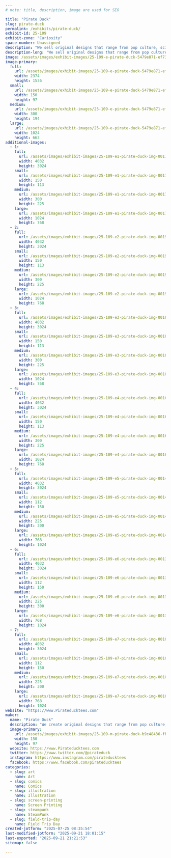 ```yaml
---
# note: title, description, image are used for SEO

title: "Pirate Duck"
slug: pirate-duck
permalink: /exhibits/pirate-duck/
exhibit-id: 25-109
exhibit-zone: "Curiosity"
space-number: Unassigned
description: "We sell original designs that range from pop culture, sci-fi, and theme attractions."
description-long: "We sell original designs that range from pop culture, sci-fi, and theme attractions. You can create your very own custom garment from a range of designs and garments available."
image: /assets/images/exhibit-images/25-109-e-pirate-duck-5479e871-ef73-4e1a-8180-03690dd72859-300x194.jpeg
image-primary: 
  full:
    url: /assets/images/exhibit-images/25-109-e-pirate-duck-5479e871-ef73-4e1a-8180-03690dd72859-full.jpeg
    width: 2374
    height: 1536
  small:
    url: /assets/images/exhibit-images/25-109-e-pirate-duck-5479e871-ef73-4e1a-8180-03690dd72859-150x97.jpeg
    width: 150
    height: 97
  medium:
    url: /assets/images/exhibit-images/25-109-e-pirate-duck-5479e871-ef73-4e1a-8180-03690dd72859-300x194.jpeg
    width: 300
    height: 194
  large:
    url: /assets/images/exhibit-images/25-109-e-pirate-duck-5479e871-ef73-4e1a-8180-03690dd72859-1024x663.jpeg
    width: 1024
    height: 663
additional-images: 
  - 1:
    full:
      url: /assets/images/exhibit-images/25-109-e1-pirate-duck-img-0017-full.jpeg
      width: 4032
      height: 3024
    small:
      url: /assets/images/exhibit-images/25-109-e1-pirate-duck-img-0017-150x113.jpeg
      width: 150
      height: 113
    medium:
      url: /assets/images/exhibit-images/25-109-e1-pirate-duck-img-0017-300x225.jpeg
      width: 300
      height: 225
    large:
      url: /assets/images/exhibit-images/25-109-e1-pirate-duck-img-0017-1024x768.jpeg
      width: 1024
      height: 768
  - 2:
    full:
      url: /assets/images/exhibit-images/25-109-e2-pirate-duck-img-0019-full.jpeg
      width: 4032
      height: 3024
    small:
      url: /assets/images/exhibit-images/25-109-e2-pirate-duck-img-0019-150x113.jpeg
      width: 150
      height: 113
    medium:
      url: /assets/images/exhibit-images/25-109-e2-pirate-duck-img-0019-300x225.jpeg
      width: 300
      height: 225
    large:
      url: /assets/images/exhibit-images/25-109-e2-pirate-duck-img-0019-1024x768.jpeg
      width: 1024
      height: 768
  - 3:
    full:
      url: /assets/images/exhibit-images/25-109-e3-pirate-duck-img-0018-full.jpeg
      width: 4032
      height: 3024
    small:
      url: /assets/images/exhibit-images/25-109-e3-pirate-duck-img-0018-150x113.jpeg
      width: 150
      height: 113
    medium:
      url: /assets/images/exhibit-images/25-109-e3-pirate-duck-img-0018-300x225.jpeg
      width: 300
      height: 225
    large:
      url: /assets/images/exhibit-images/25-109-e3-pirate-duck-img-0018-1024x768.jpeg
      width: 1024
      height: 768
  - 4:
    full:
      url: /assets/images/exhibit-images/25-109-e4-pirate-duck-img-0016-full.jpeg
      width: 4032
      height: 3024
    small:
      url: /assets/images/exhibit-images/25-109-e4-pirate-duck-img-0016-150x113.jpeg
      width: 150
      height: 113
    medium:
      url: /assets/images/exhibit-images/25-109-e4-pirate-duck-img-0016-300x225.jpeg
      width: 300
      height: 225
    large:
      url: /assets/images/exhibit-images/25-109-e4-pirate-duck-img-0016-1024x768.jpeg
      width: 1024
      height: 768
  - 5:
    full:
      url: /assets/images/exhibit-images/25-109-e5-pirate-duck-img-0014-full.jpeg
      width: 4032
      height: 3024
    small:
      url: /assets/images/exhibit-images/25-109-e5-pirate-duck-img-0014-112x150.jpeg
      width: 112
      height: 150
    medium:
      url: /assets/images/exhibit-images/25-109-e5-pirate-duck-img-0014-225x300.jpeg
      width: 225
      height: 300
    large:
      url: /assets/images/exhibit-images/25-109-e5-pirate-duck-img-0014-768x1024.jpeg
      width: 768
      height: 1024
  - 6:
    full:
      url: /assets/images/exhibit-images/25-109-e6-pirate-duck-img-0013-full.jpeg
      width: 4032
      height: 3024
    small:
      url: /assets/images/exhibit-images/25-109-e6-pirate-duck-img-0013-112x150.jpeg
      width: 112
      height: 150
    medium:
      url: /assets/images/exhibit-images/25-109-e6-pirate-duck-img-0013-225x300.jpeg
      width: 225
      height: 300
    large:
      url: /assets/images/exhibit-images/25-109-e6-pirate-duck-img-0013-768x1024.jpeg
      width: 768
      height: 1024
  - 7:
    full:
      url: /assets/images/exhibit-images/25-109-e7-pirate-duck-img-0010-full.jpeg
      width: 4032
      height: 3024
    small:
      url: /assets/images/exhibit-images/25-109-e7-pirate-duck-img-0010-112x150.jpeg
      width: 112
      height: 150
    medium:
      url: /assets/images/exhibit-images/25-109-e7-pirate-duck-img-0010-225x300.jpeg
      width: 225
      height: 300
    large:
      url: /assets/images/exhibit-images/25-109-e7-pirate-duck-img-0010-768x1024.jpeg
      width: 768
      height: 1024
website: "https://www.Pirateducktees.com"
maker: 
  name: "Pirate Duck"
  description: "We create original designs that range from pop culture, sci-fi, and theme attractions."
  image-primary:
    url: /assets/images/exhibit-images/25-109-m-pirate-duck-b9c48436-fb94-48b5-94ee-6fb0cbaf0d97-150x97.jpeg
    width: 150
    height: 97
  website: https://www.Pirateducktees.com
  twitter: https://www.twitter.com/@pirateduck
  instagram: https://www.instagram.com/pirateducktees
  facebook: https://www.facebook.com/pirateducktees
categories: 
  - slug: art
    name: Art
  - slug: comics
    name: Comics
  - slug: illustration
    name: Illustration
  - slug: screen-printing
    name: Screen Printing
  - slug: steampunk
    name: SteamPunk
  - slug: field-trip-day
    name: Field Trip Day
created-jotform: "2025-07-25 08:35:54"
last-modified-jotform: "2025-09-21 18:01:15"
last-exported: "2025-09-21 21:21:53"
sitemap: false

---
```

